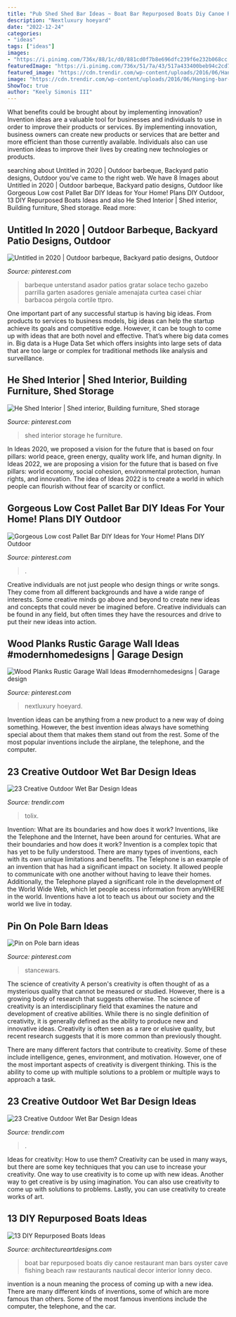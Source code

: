```yaml
---
title: "Pub Shed Shed Bar Ideas ~ Boat Bar Repurposed Boats Diy Canoe Restaurant Man Bars Oyster Cave Fishing Beach Raw Restaurants Nautical Decor Interior Lonny Deco"
description: "Nextluxury hoeyard"
date: "2022-12-24"
categories:
- "ideas"
tags: ["ideas"]
images:
- "https://i.pinimg.com/736x/88/1c/d0/881cd0f7b8e696dfc239f6e232b068cc.jpg"
featuredImage: "https://i.pinimg.com/736x/51/7a/43/517a433400beb94c2cd7024cf1e03eef.jpg"
featured_image: "https://cdn.trendir.com/wp-content/uploads/2016/06/Hanging-bar-chairs.jpg"
image: "https://cdn.trendir.com/wp-content/uploads/2016/06/Hanging-bar-chairs.jpg"
ShowToc: true
author: "Keely Simonis III"
---
```



What benefits could be brought about by implementing innovation?
Invention ideas are a valuable tool for businesses and individuals to use in order to improve their products or services. By implementing innovation, business owners can create new products or services that are better and more efficient than those currently available. Individuals also can use invention ideas to improve their lives by creating new technologies or products.

	

		
searching about Untitled in 2020 | Outdoor barbeque, Backyard patio designs, Outdoor you've came to the right web. We have 8 Images about Untitled in 2020 | Outdoor barbeque, Backyard patio designs, Outdoor like Gorgeous Low cost Pallet Bar DIY Ideas for Your Home! Plans DIY Outdoor, 13 DIY Repurposed Boats Ideas and also He Shed Interior | Shed interior, Building furniture, Shed storage. Read more:
		
    
## Untitled In 2020 | Outdoor Barbeque, Backyard Patio Designs, Outdoor

<img loading=lazy src="https://i.pinimg.com/736x/9d/7e/00/9d7e00ba97893d0cbf63294c23d93ae5.jpg" onerror="this.onerror=null;this.src='https://tse3.mm.bing.net/th?id=OIP.dyTFuda9M8C3o2DGBWKqgAHaJ3&amp;pid=15.1';" alt="Untitled in 2020 | Outdoor barbeque, Backyard patio designs, Outdoor">

_Source: pinterest.com_

>barbeque unterstand asador patios gratar solace techo gazebo parrilla garten asadores geniale amenajata curtea casei chiar barbacoa pérgola cortile ttpro. 

	

One important part of any successful startup is having big ideas. From products to services to business models, big ideas can help the startup achieve its goals and competitive edge. However, it can be tough to come up with ideas that are both novel and effective. That’s where big data comes in. Big data is a Huge Data Set which offers insights into large sets of data that are too large or complex for traditional methods like analysis and surveillance.

    
## He Shed Interior | Shed Interior, Building Furniture, Shed Storage

<img loading=lazy src="https://i.pinimg.com/736x/88/1c/d0/881cd0f7b8e696dfc239f6e232b068cc.jpg" onerror="this.onerror=null;this.src='https://tse1.mm.bing.net/th?id=OIP.5inWn-fmEtSjxUa626E43QHaFj&amp;pid=15.1';" alt="He Shed Interior | Shed interior, Building furniture, Shed storage">

_Source: pinterest.com_

>shed interior storage he furniture. 

	

In Ideas 2020, we proposed a vision for the future that is based on four pillars: world peace, green energy, quality work life, and human dignity. In Ideas 2022, we are proposing a vision for the future that is based on five pillars: world economy, social cohesion, environmental protection, human rights, and innovation. The idea of Ideas 2022 is to create a world in which people can flourish without fear of scarcity or conflict.

    
## Gorgeous Low Cost Pallet Bar DIY Ideas For Your Home! Plans DIY Outdoor

<img loading=lazy src="https://i.pinimg.com/736x/51/7a/43/517a433400beb94c2cd7024cf1e03eef.jpg" onerror="this.onerror=null;this.src='https://tse2.mm.bing.net/th?id=OIP.Ew8fK6ltKmvjXouh5_VRSwHaJ3&amp;pid=15.1';" alt="Gorgeous Low cost Pallet Bar DIY Ideas for Your Home! Plans DIY Outdoor">

_Source: pinterest.com_

>. 

	

Creative individuals are not just people who design things or write songs. They come from all different backgrounds and have a wide range of interests. Some creative minds go above and beyond to create new ideas and concepts that could never be imagined before. Creative individuals can be found in any field, but often times they have the resources and drive to put their new ideas into action.

    
## Wood Planks Rustic Garage Wall Ideas #modernhomedesigns | Garage Design

<img loading=lazy src="https://i.pinimg.com/736x/b2/c4/d1/b2c4d1fe9312041b2bf875f7406ed1a2.jpg" onerror="this.onerror=null;this.src='https://tse4.mm.bing.net/th?id=OIP.93-CURlnqqNweqT-ILgy4AHaHa&amp;pid=15.1';" alt="Wood Planks Rustic Garage Wall Ideas #modernhomedesigns | Garage design">

_Source: pinterest.com_

>nextluxury hoeyard. 

	

Invention ideas can be anything from a new product to a new way of doing something. However, the best invention ideas always have something special about them that makes them stand out from the rest. Some of the most popular inventions include the airplane, the telephone, and the computer.

    
## 23 Creative Outdoor Wet Bar Design Ideas

<img loading=lazy src="https://cdn.trendir.com/wp-content/uploads/2016/06/Courtyard-outdoor-bar-900x1600.jpg" onerror="this.onerror=null;this.src='https://tse4.mm.bing.net/th?id=OIP.h1x1L6p5y-Yy9Lm1LVC9igHaNK&amp;pid=15.1';" alt="23 Creative Outdoor Wet Bar Design Ideas">

_Source: trendir.com_

>tolix. 

	

Invention: What are its boundaries and how does it work?
Inventions, like the Telephone and the Internet, have been around for centuries. What are their boundaries and how does it work? Invention is a complex topic that has yet to be fully understood. There are many types of inventions, each with its own unique limitations and benefits. The Telephone is an example of an invention that has had a significant impact on society. It allowed people to communicate with one another without having to leave their homes. Additionally, the Telephone played a significant role in the development of the World Wide Web, which let people access information from anyWHERE in the world. Inventions have a lot to teach us about our society and the world we live in today.

    
## Pin On Pole Barn Ideas

<img loading=lazy src="https://i.pinimg.com/736x/f8/8b/9d/f88b9d4c8a4de3ccfcd9a334891b353f.jpg" onerror="this.onerror=null;this.src='https://tse4.mm.bing.net/th?id=OIP.wPAynIZgfftE0Zaz8P6qfAHaFi&amp;pid=15.1';" alt="Pin on Pole barn ideas">

_Source: pinterest.com_

>stancewars. 

	

The science of creativity
A person's creativity is often thought of as a mysterious quality that cannot be measured or studied. However, there is a growing body of research that suggests otherwise. The science of creativity is an interdisciplinary field that examines the nature and development of creative abilities.
While there is no single definition of creativity, it is generally defined as the ability to produce new and innovative ideas. Creativity is often seen as a rare or elusive quality, but recent research suggests that it is more common than previously thought.

There are many different factors that contribute to creativity. Some of these include intelligence, genes, environment, and motivation. However, one of the most important aspects of creativity is divergent thinking. This is the ability to come up with multiple solutions to a problem or multiple ways to approach a task.

    
## 23 Creative Outdoor Wet Bar Design Ideas

<img loading=lazy src="https://cdn.trendir.com/wp-content/uploads/2016/06/Hanging-bar-chairs.jpg" onerror="this.onerror=null;this.src='https://tse1.mm.bing.net/th?id=OIP.T_xqo3r8w60yGNka02yeywHaLH&amp;pid=15.1';" alt="23 Creative Outdoor Wet Bar Design Ideas">

_Source: trendir.com_

>. 

	

Ideas for creativity: How to use them?
Creativity can be used in many ways, but there are some key techniques that you can use to increase your creativity. One way to use creativity is to come up with new ideas. Another way to get creative is by using imagination. You can also use creativity to come up with solutions to problems. Lastly, you can use creativity to create works of art.

    
## 13 DIY Repurposed Boats Ideas

<img loading=lazy src="https://www.architectureartdesigns.com/wp-content/uploads/2013/07/39.jpg" onerror="this.onerror=null;this.src='https://tse4.mm.bing.net/th?id=OIP._2Z5cpneuBASMrY1g1s84QAAAA&amp;pid=15.1';" alt="13 DIY Repurposed Boats Ideas">

_Source: architectureartdesigns.com_

>boat bar repurposed boats diy canoe restaurant man bars oyster cave fishing beach raw restaurants nautical decor interior lonny deco. 

	

invention is a noun meaning the process of coming up with a new idea. There are many different kinds of inventions, some of which are more famous than others. Some of the most famous inventions include the computer, the telephone, and the car.

